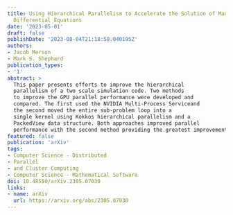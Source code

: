 ```yaml
---
title: Using Hierarchical Parallelism to Accelerate the Solution of Many Small Partial
  Differential Equations
date: '2023-05-01'
draft: false
publishDate: '2023-08-04T21:18:58.040195Z'
authors:
- Jacob Merson
- Mark S. Shephard
publication_types:
- '1'
abstract: >
  This paper presents efforts to improve the hierarchical 
  parallelism of a two scale simulation code. Two methods
  to improve the GPU parallel performance were developed and 
  compared. The first used the NVIDIA Multi-Process Serviceand
  the second moved the entire sub-problem loop into a 
  single kernel using Kokkos hierarchical parallelism and a 
  PackedView data structure. Both approaches improved parallel 
  performance with the second method providing the greatest improvements.
featured: false
publication: 'arXiv'
tags:
- Computer Science - Distributed
- Parallel
- and Cluster Computing
- Computer Science - Mathematical Software
doi: 10.48550/arXiv.2305.07030
links:
- name: arXiv
  url: https://arxiv.org/abs/2305.07030
---
```


